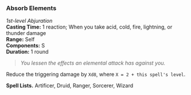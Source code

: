 ### Absorb Elements
*1st-level Abjuration*  
**Casting Time:** 1 reaction; When you take acid, cold, fire, lightning, or thunder damage  
**Range:** Self  
**Components:** S  
**Duration:** 1 round  

> *You lessen the effects an elemental attack has against you.*

Reduce the triggering damage by `Xd8`, where `X = 2 + this spell's level`.

**Spell Lists.** Artificer, Druid, Ranger, Sorcerer, Wizard